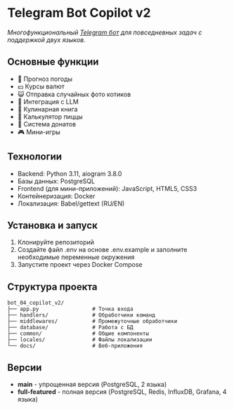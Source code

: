 # Telegram Bot Copilot v2

*Многофункциональный [Telegram бот](https://t.me/Terminatorvan_bot) для повседневных задач с поддержкой двух языков.*

## Основные функции

- 🌊 Прогноз погоды
- 💵 Курсы валют
- 😺 Отправка случайных фото котиков
- 🤖 Интеграция с LLM
- 📖 Кулинарная книга
- 🍕 Калькулятор пиццы
- 💝 Система донатов
- 🎮 Мини-игры

## Технологии

- Backend: Python 3.11, aiogram 3.8.0
- Базы данных: PostgreSQL
- Frontend (для мини-приложений): JavaScript, HTML5, CSS3
- Контейнеризация: Docker
- Локализация: Babel/gettext (RU/EN)

## Установка и запуск

1. Клонируйте репозиторий
2. Создайте файл .env на основе .env.example и заполните необходимые переменные окружения
3. Запустите проект через Docker Compose

## Структура проекта
```
bot_04_copilot_v2/
├── app.py                 # Точка входа
├── handlers/              # Обработчики команд
├── middlewares/           # Промежуточные обработчики
├── database/              # Работа с БД
├── common/                # Общие компоненты
├── locales/               # Файлы локализации
└── docs/                  # Веб-приложения
```

## Версии

- **main** - упрощенная версия (PostgreSQL, 2 языка)
- **full-featured** - полная версия (PostgreSQL, Redis, InfluxDB, Grafana, 4 языка)
